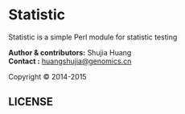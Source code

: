 Statistic
======
Statistic is a simple Perl module for statistic testing

__Author & contributors:__ Shujia Huang              <br/>
__Contact              :__ huangshujia@genomics.cn   <br/>

Copyright &copy; 2014-2015

LICENSE
--------

